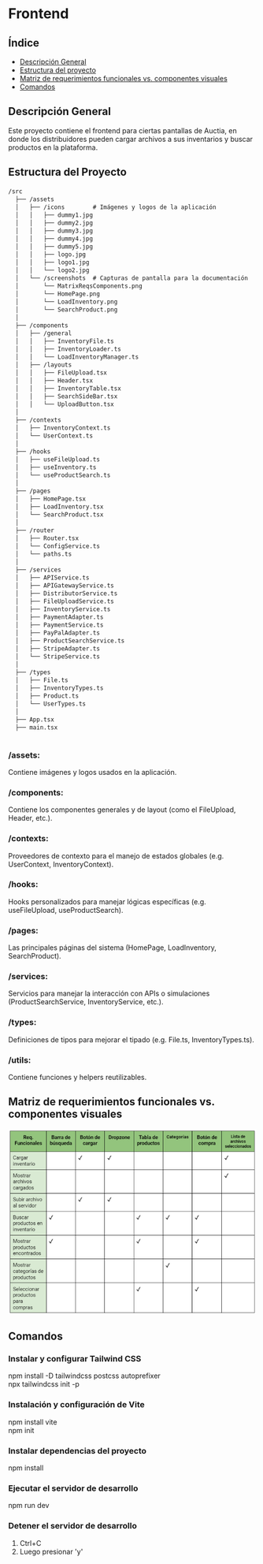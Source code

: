 # Frontend

## Índice
- [Descripción General](#descripción-general)
- [Estructura del proyecto](#estructura-del-proyecto)
- [Matriz de requerimientos funcionales vs. componentes visuales](#matriz-de-requerimientos-funcionales-vs-componentes-visuales)
- [Comandos](#comandos)

## Descripción General

Este proyecto contiene el frontend para ciertas pantallas de Auctia, en donde los distribuidores pueden cargar archivos a sus inventarios y buscar productos en la plataforma.

## Estructura del Proyecto

```plaintext
/src
  ├── /assets
  │   ├── /icons        # Imágenes y logos de la aplicación
  │   │   ├── dummy1.jpg
  │   │   ├── dummy2.jpg
  │   │   ├── dummy3.jpg
  │   │   ├── dummy4.jpg
  │   │   ├── dummy5.jpg
  │   │   ├── logo.jpg
  │   │   ├── logo1.jpg
  │   │   └── logo2.jpg
  │   └── /screenshots  # Capturas de pantalla para la documentación
  │       └── MatrixReqsComponents.png
  │       └── HomePage.png
  │       └── LoadInventory.png
  │       └── SearchProduct.png
  │
  ├── /components
  │   ├── /general
  │   │   ├── InventoryFile.ts
  │   │   ├── InventoryLoader.ts
  │   │   └── LoadInventoryManager.ts
  │   ├── /layouts
  │   │   ├── FileUpload.tsx
  │   │   ├── Header.tsx
  │   │   ├── InventoryTable.tsx
  │   │   ├── SearchSideBar.tsx
  │   │   └── UploadButton.tsx
  │
  ├── /contexts
  │   ├── InventoryContext.ts
  │   └── UserContext.ts
  │
  ├── /hooks
  │   ├── useFileUpload.ts
  │   ├── useInventory.ts
  │   └── useProductSearch.ts
  │
  ├── /pages
  │   ├── HomePage.tsx
  │   ├── LoadInventory.tsx
  │   └── SearchProduct.tsx
  │
  ├── /router
  │   ├── Router.tsx
  │   └── ConfigService.ts
  │   └── paths.ts
  │
  ├── /services
  │   ├── APIService.ts
  │   ├── APIGatewayService.ts
  │   ├── DistributorService.ts
  │   ├── FileUploadService.ts
  │   ├── InventoryService.ts
  │   ├── PaymentAdapter.ts
  │   ├── PaymentService.ts
  │   ├── PayPalAdapter.ts
  │   ├── ProductSearchService.ts
  │   ├── StripeAdapter.ts
  │   └── StripeService.ts
  │
  ├── /types
  │   ├── File.ts
  │   ├── InventoryTypes.ts
  │   ├── Product.ts
  │   └── UserTypes.ts
  │
  ├── App.tsx
  ├── main.tsx


```
### /assets: 

Contiene imágenes y logos usados en la aplicación.

### /components: 

Contiene los componentes generales y de layout (como el FileUpload, Header, etc.).

### /contexts: 

Proveedores de contexto para el manejo de estados globales (e.g. UserContext, InventoryContext).

### /hooks: 

Hooks personalizados para manejar lógicas específicas (e.g. useFileUpload, useProductSearch).

### /pages: 

Las principales páginas del sistema (HomePage, LoadInventory, SearchProduct).

### /services: 

Servicios para manejar la interacción con APIs o simulaciones (ProductSearchService, InventoryService, etc.).

### /types: 

Definiciones de tipos para mejorar el tipado (e.g. File.ts, InventoryTypes.ts).

### /utils: 

Contiene funciones y helpers reutilizables.

## Matriz de requerimientos funcionales vs. componentes visuales

![MatrixReqsComponents](./Front-end-Boilerplate/src/assets/screenshots/MatrixReqsComponents.png)

## Comandos

### Instalar y configurar Tailwind CSS

npm install -D tailwindcss postcss autoprefixer  
npx tailwindcss init -p  

### Instalación y configuración de Vite

npm install vite  
npm init  

### Instalar dependencias del proyecto

npm install  

### Ejecutar el servidor de desarrollo

npm run dev  

### Detener el servidor de desarrollo

1. Ctrl+C  
2. Luego presionar 'y'
